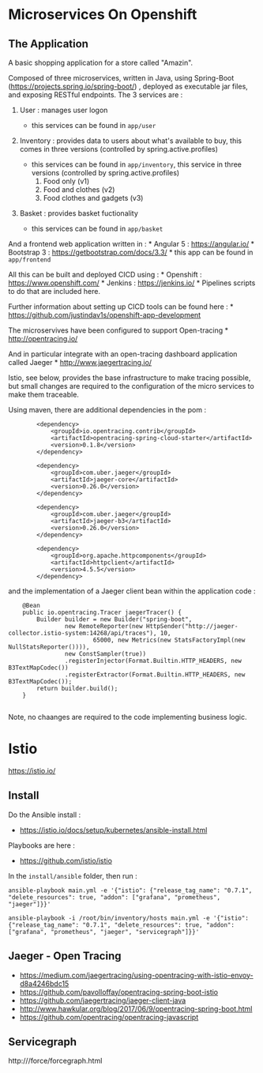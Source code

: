 # Microservices On Openshift


## The Application 

A basic shopping application for a store called "Amazin".

Composed of three microservices, written in Java, using Spring-Boot (https://projects.spring.io/spring-boot/) , deployed as executable jar files, and exposing RESTful endpoints. The 3 services are :
1. User : manages user logon
    * this services can be found in ```app/user```
2. Inventory : provides data to users about what's available to buy, this comes in three versions (controlled by spring.active.profiles)
    * this services can be found in ```app/inventory```, this service in three versions (controlled by spring.active.profiles)
        1. Food only (v1)
        2. Food and clothes (v2)
        3. Food clothes and gadgets (v3)
    
3. Basket : provides basket fuctionality 
   * this services can be found in ```app/basket``` 
    
And a frontend web application written in :
    * Angular 5 : https://angular.io/
    * Bootstrap 3 : https://getbootstrap.com/docs/3.3/
    * this app can be found in ```app/frontend```

All this can be built and deployed CICD using :
    * Openshift : https://www.openshift.com/
    * Jenkins : https://jenkins.io/
    * Pipelines scripts to do that are included here.

Further information about setting up CICD tools can be found here : 
    * https://github.com/justindav1s/openshift-app-development
 
The microservives have been configured to support Open-tracing
    * http://opentracing.io/
    
And in particular integrate with an open-tracing dashboard application called Jaeger
    * http://www.jaegertracing.io/  
    
Istio, see below, provides the base infrastructure to make tracing possible, but small changes are required to the configuration of the micro services to make them traceable.

Using maven, there are additional dependencies in the pom : 

```
		<dependency>
			<groupId>io.opentracing.contrib</groupId>
			<artifactId>opentracing-spring-cloud-starter</artifactId>
			<version>0.1.8</version>
		</dependency>

		<dependency>
			<groupId>com.uber.jaeger</groupId>
			<artifactId>jaeger-core</artifactId>
			<version>0.26.0</version>
		</dependency>

		<dependency>
			<groupId>com.uber.jaeger</groupId>
			<artifactId>jaeger-b3</artifactId>
			<version>0.26.0</version>
		</dependency>

		<dependency>
			<groupId>org.apache.httpcomponents</groupId>
			<artifactId>httpclient</artifactId>
			<version>4.5.5</version>
		</dependency>
```      

and the implementation of a Jaeger client bean within the application code :

```
    @Bean
    public io.opentracing.Tracer jaegerTracer() {
        Builder builder = new Builder("spring-boot",
                new RemoteReporter(new HttpSender("http://jaeger-collector.istio-system:14268/api/traces"), 10,
                        65000, new Metrics(new StatsFactoryImpl(new NullStatsReporter()))),
                new ConstSampler(true))
                .registerInjector(Format.Builtin.HTTP_HEADERS, new B3TextMapCodec())
                .registerExtractor(Format.Builtin.HTTP_HEADERS, new B3TextMapCodec());
        return builder.build();
    }
    
```

Note, no chaanges are required to the code implementing business logic.


# Istio

https://istio.io/

## Install

Do the Ansible install :
- https://istio.io/docs/setup/kubernetes/ansible-install.html

Playbooks are  here : 
- https://github.com/istio/istio

In the ```install/ansible``` folder, then run :

```
ansible-playbook main.yml -e '{"istio": {"release_tag_name": "0.7.1", "delete_resources": true, "addon": ["grafana", "prometheus", "jaeger"]}}'

ansible-playbook -i /root/bin/inventory/hosts main.yml -e '{"istio": {"release_tag_name": "0.7.1", "delete_resources": true, "addon": ["grafana", "prometheus", "jaeger", "servicegraph"]}}'
```

## Jaeger - Open Tracing

- https://medium.com/jaegertracing/using-opentracing-with-istio-envoy-d8a4246bdc15
- https://github.com/pavolloffay/opentracing-spring-boot-istio
- https://github.com/jaegertracing/jaeger-client-java
- http://www.hawkular.org/blog/2017/06/9/opentracing-spring-boot.html
- https://github.com/opentracing/opentracing-javascript

## Servicegraph

http://<HOST>/force/forcegraph.html
